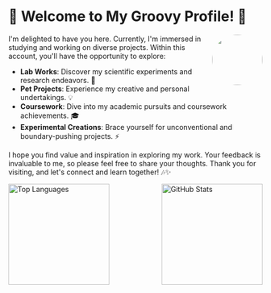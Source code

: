 
# 🌟 Welcome to My Groovy Profile! 🎸
<img src="https://i.imgur.com/X1jZXoP.jpg" align="right" width="100" style="border-radius: 50%;" />

I'm delighted to have you here. Currently, I'm immersed in studying and working on diverse projects. Within this account, you'll have the opportunity to explore:

- **Lab Works**: Discover my scientific experiments and research endeavors. 🔬
- **Pet Projects**: Experience my creative and personal undertakings. 💡
- **Coursework**: Dive into my academic pursuits and coursework achievements. 🎓
- **Experimental Creations**: Brace yourself for unconventional and boundary-pushing projects. ⚡️

I hope you find value and inspiration in exploring my work. Your feedback is invaluable to me, so please feel free to share your thoughts. Thank you for visiting, and let's connect and learn together! 🎶✨

<div style="display: flex; justify-content: space-between;">
  <img src="https://github-readme-stats.vercel.app/api/top-langs/?username=Uliana200407&layout=compact&title_color=FFA500&icon_color=008000&text_color=000000&bg_color=ffffff" alt="Top Languages" style="height: 200px;" />
  <img src="https://github-readme-stats.vercel.app/api?username=Uliana200407&show_icons=true&title_color=FFA500&icon_color=008000&text_color=000000&bg_color=ffffff" alt="GitHub Stats" style="height: 200px;" />
</div>


